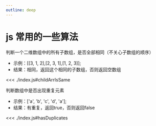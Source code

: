 ```yaml
---
outline: deep
---
```

# js 常用的一些算法
判断一个二维数组中的所有子数组，是否全部相同（不关心子数组的顺序）
- 示例：[[3, 1, 2],[2, 3, 1],[1, 2, 3]];
- 结果：相同，返回这个相同的子数组，否则返回空数组

<<< ./index.js#childArrIsSame

判断数组中是否出现重复元素
- 示例：['a', 'b', 'c', 'd', 'a'];
- 结果：有重复，返回true，否则返回false

<<< ./index.js#hasDuplicates

